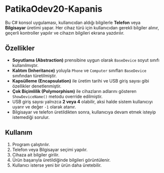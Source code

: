 # PatikaOdev20-Kapanis
Bu C# konsol uygulaması, kullanıcıdan aldığı bilgilerle **Telefon** veya **Bilgisayar** üretimi yapar. Her cihaz türü için kullanıcıdan gerekli bilgiler alınır, geçerli kontroller yapılır ve cihazın bilgileri ekrana yazdırılır.

## Özellikler

- **Soyutlama (Abstraction)** prensibine uygun olarak `BaseDevice` soyut sınıfı kullanılmıştır.
- **Kalıtım (Inheritance)** yoluyla `Phone` ve `Computer` sınıfları `BaseDevice` sınıfından türetilmiştir.
- **Kapsülleme (Encapsulation)** ile üretim tarihi ve USB giriş sayısı gibi özellikler denetlenmiştir.
- **Çok Biçimlilik (Polymorphism)** ile cihazların adlarını gösteren `ShowDeviceName()` metodu override edilmiştir.
- USB giriş sayısı yalnızca **2 veya 4** olabilir, aksi halde sistem kullanıcıyı uyarır ve değer `-1` olarak atanır.
- Bilgisayar ve telefon üretildikten sonra, kullanıcıya devam etmek isteyip istemediği sorulur.

## Kullanım

1. Program çalıştırılır.
2. Telefon veya Bilgisayar seçimi yapılır.
3. Cihaza ait bilgiler girilir.
4. Ürün başarıyla üretildiğinde bilgileri görüntülenir.
5. Kullanıcı isterse yeni bir ürün daha üretebilir.
